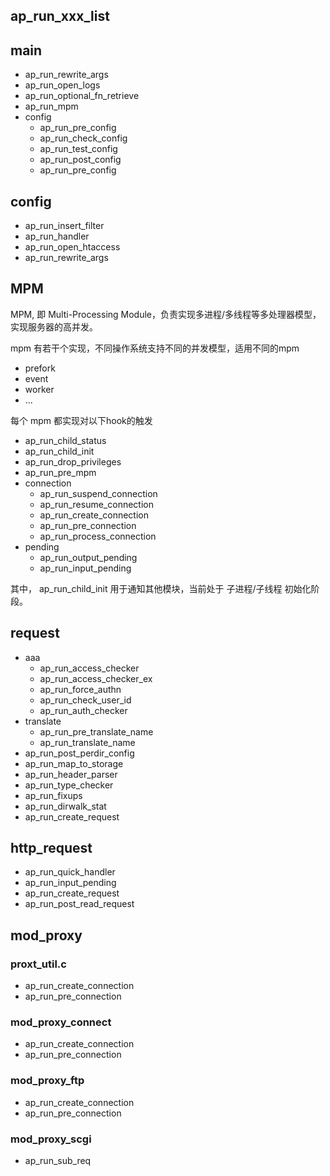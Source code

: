 ## ap_run_xxx_list

## main

- ap_run_rewrite_args
- ap_run_open_logs
- ap_run_optional_fn_retrieve
- ap_run_mpm
- config
  - ap_run_pre_config
  - ap_run_check_config
  - ap_run_test_config
  - ap_run_post_config
  - ap_run_pre_config



## config

- ap_run_insert_filter
- ap_run_handler
- ap_run_open_htaccess
- ap_run_rewrite_args



## MPM

MPM, 即  Multi-Processing Module，负责实现多进程/多线程等多处理器模型，实现服务器的高并发。

mpm 有若干个实现，不同操作系统支持不同的并发模型，适用不同的mpm

- prefork
- event
- worker
- ...

每个 mpm 都实现对以下hook的触发

- ap_run_child_status
- ap_run_child_init
- ap_run_drop_privileges
- ap_run_pre_mpm
- connection
  - ap_run_suspend_connection
  - ap_run_resume_connection
  - ap_run_create_connection
  - ap_run_pre_connection
  - ap_run_process_connection
- pending
  - ap_run_output_pending
  - ap_run_input_pending

其中， ap_run_child_init 用于通知其他模块，当前处于 子进程/子线程 初始化阶段。



## request

- aaa
  - ap_run_access_checker
  - ap_run_access_checker_ex
  - ap_run_force_authn
  - ap_run_check_user_id
  - ap_run_auth_checker
- translate
  - ap_run_pre_translate_name
  - ap_run_translate_name
- ap_run_post_perdir_config
- ap_run_map_to_storage
- ap_run_header_parser
- ap_run_type_checker
- ap_run_fixups
- ap_run_dirwalk_stat
- ap_run_create_request



## http_request

- ap_run_quick_handler
- ap_run_input_pending
- ap_run_create_request
- ap_run_post_read_request

## mod_proxy

### proxt_util.c

- ap_run_create_connection
- ap_run_pre_connection

### mod_proxy_connect

- ap_run_create_connection
- ap_run_pre_connection

### mod_proxy_ftp

- ap_run_create_connection
- ap_run_pre_connection

### mod_proxy_scgi

- ap_run_sub_req